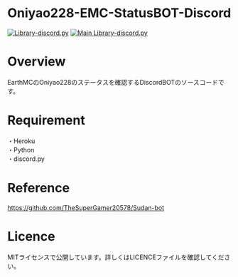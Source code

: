 # Oniyao228-EMC-StatusBOT-Discord
[![Library-discord.py](https://img.shields.io/badge/Python-3.9.2-3778ae?logo=Python&logoColor=ffffff)](https://python.org) [![Main Library-discord.py](https://img.shields.io/badge/Main%20Library-discord.py-fecc34?logo=pypi&logoColor=ffffff)](https://github.com/Rapptz/discord.py)  

# Overview
EarthMCのOniyao228のステータスを確認するDiscordBOTのソースコードです。  

# Requirement
・Heroku  
・Python  
・discord.py  

# Reference
https://github.com/TheSuperGamer20578/Sudan-bot

# Licence
MITライセンスで公開しています。詳しくはLICENCEファイルを確認してください。
